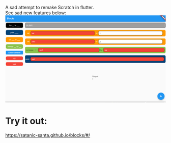 A sad attempt to remake Scratch in flutter.<br>
See sad new features below:
![](images/features.png)
# Try it out:
https://satanic-santa.github.io/blocks/#/
